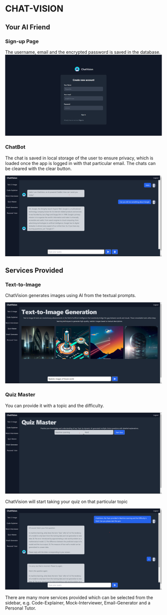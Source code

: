 # CHAT-VISION

## Your AI Friend

### Sign-up Page

The username, email and the encrypted password is saved in the database.
![signup page](/images/signin.png)

### ChatBot

The chat is saved in local storage of the user to ensure privacy, which is loaded once the app is logged in with that particular email. The chats can be cleared with the clear button.

![ChatBot](/images/chatbot.png)

## Services Provided

### Text-to-Image

ChatVision generates images using AI from the textual prompts.

![Text2Image](/images/T2I.png)

### Quiz Master

You can provide it with a topic and the difficulty.

![Quiz1](/images/quiz.png)

ChatVision will start taking your quiz on that particular topic

![Quiz1](/images/quiz2.png)

There are many more services provided which can be selected from the sidebar, e.g. Code-Explainer, Mock-Interviewer, Email-Generator and a Personal Tutor.
